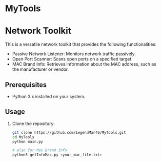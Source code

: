 # MyTools

# Network Toolkit

This is a versatile network toolkit that provides the following functionalities:

- Passive Network Listener: Monitors network traffic passively.
- Open Port Scanner: Scans open ports on a specified target.
- MAC Brand Info: Retrieves information about the MAC address, such as the manufacturer or vendor.

## Prerequisites

- Python 3.x installed on your system.

## Usage

1. Clone the repository:

   ```bash
   git clone https://github.com/LegendMan46/MyTools.git
   cd MyTools
   python main.py

   # also for Mac Brand Info
   python3 getInfoMac.py <your_mac_file.txt>
